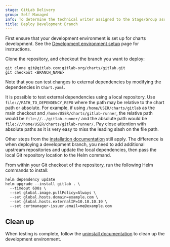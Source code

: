 ```yaml
---
stage: GitLab Delivery
group: Self Managed
info: To determine the technical writer assigned to the Stage/Group associated with this page, see https://handbook.gitlab.com/handbook/product/ux/technical-writing/#assignments
title: Deploy Development Branch
---
```


First ensure that your development environment is set up for charts development.
See the [Development environment setup](environment_setup.md) page for instructions.

Clone the repository, and checkout the branch you want to deploy:

```shell
git clone git@gitlab.com:gitlab-org/charts/gitlab.git
git checkout <BRANCH_NAME>
```

Note that you can test changes to external dependencies by modifying the dependencies in `Chart.yaml`.

It is possible to test external dependencies using a local repository. Use `file://PATH_TO_DEPENDENCY_REPO`
where the path may be relative to the chart path or absolute. For example, if using
`/home/USER/charts/gitlab` as the main checkout and `/home/USER/charts/gitlab-runner`, the
relative path would be `file://../gitlab-runner/` and the absolute path would be
`file:///home/USER/charts/gitlab-runner/`. Pay close attention with absolute paths as it
is very easy to miss the leading slash on the file path.

Other steps from the [installation documentation](../installation/_index.md) still apply. The difference is when deploying
a development branch, you need to add additional upstream repositories and update the local dependencies, then pass the local
Git repository location to the Helm command.

From within your Git checkout of the repository, run the following Helm commands to install:

```shell
helm dependency update
helm upgrade --install gitlab . \
  --timeout 600s \
  --set global.image.pullPolicy=Always \
  --set global.hosts.domain=example.com \
  --set global.hosts.externalIP=10.10.10.10 \
  --set certmanager-issuer.email=me@example.com
```

## Clean up

When testing is complete, follow the [uninstall documentation](../installation/uninstall.md)
to clean up the development environment.

